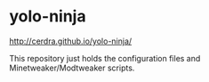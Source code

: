 # yolo-ninja
http://cerdra.github.io/yolo-ninja/

This repository just holds the configuration files and Minetweaker/Modtweaker scripts.
